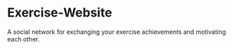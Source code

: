 # Exercise-Website
A social network for exchanging your exercise achievements and motivating each other.
